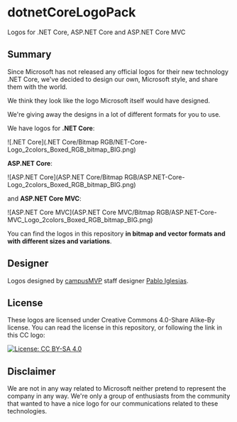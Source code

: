 # dotnetCoreLogoPack
Logos for .NET Core, ASP.NET Core and ASP.NET Core MVC

## Summary

Since Microsoft has not released any official logos for their new technology .NET Core, we've decided to design our own, Microsoft style, and share them with the world.

We think they look like the logo Microsoft itself would have designed.

We're giving away the designs in a lot of different formats for you to use.

We have logos for **.NET Core**:

![.NET Core](.NET Core/Bitmap RGB/NET-Core-Logo_2colors_Boxed_RGB_bitmap_BIG.png)

**ASP.NET Core**:

![ASP.NET Core](ASP.NET Core/Bitmap RGB/ASP.NET-Core-Logo_2colors_Boxed_RGB_bitmap_BIG.png)

and **ASP.NET Core MVC**:

![ASP.NET Core MVC](ASP.NET Core MVC/Bitmap RGB/ASP.NET-Core-MVC_Logo_2colors_Boxed_RGB_bitmap_BIG.png)

You can find the logos in this repository **in bitmap and vector formats and with different sizes and variations**.

## Designer
Logos designed by [campusMVP](http://www.campusmvp.es) staff designer [Pablo Iglesias](https://twitter.com/piglesias).

## License
These logos are licensed under Creative Commons 4.0-Share Alike-By license. You can read the license in this repository, or following the link in this CC logo:

[![License: CC BY-SA 4.0](https://licensebuttons.net/l/by-sa/4.0/80x15.png)](http://creativecommons.org/licenses/by-sa/4.0/)

## Disclaimer
We are not in any way related to Microsoft neither pretend to represent the company in any way. We're only a group of enthusiasts from the community that wanted to have a nice logo for our communications related to these technologies.